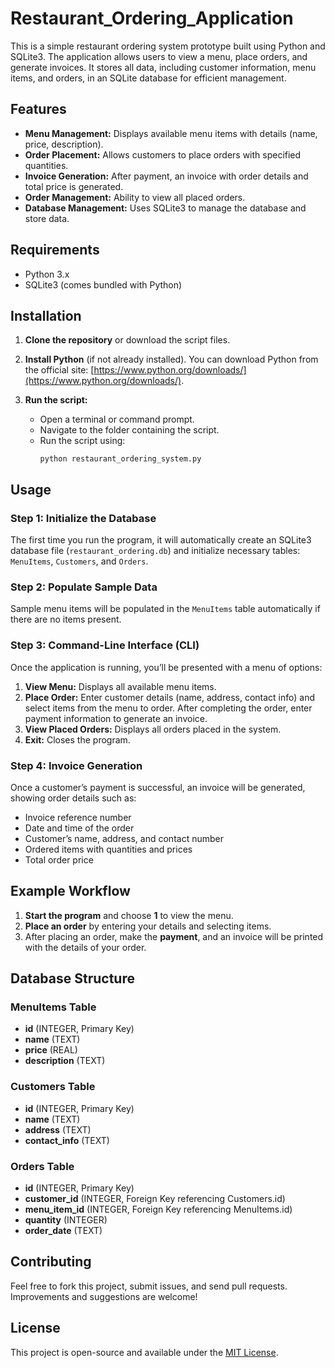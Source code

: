 # Restaurant_Ordering_Application
This is a simple restaurant ordering system prototype built using Python and SQLite3. The application allows users to view a menu, place orders, and generate invoices. It stores all data, including customer information, menu items, and orders, in an SQLite database for efficient management.

## Features

- **Menu Management:** Displays available menu items with details (name, price, description).
- **Order Placement:** Allows customers to place orders with specified quantities.
- **Invoice Generation:** After payment, an invoice with order details and total price is generated.
- **Order Management:** Ability to view all placed orders.
- **Database Management:** Uses SQLite3 to manage the database and store data.

## Requirements

- Python 3.x
- SQLite3 (comes bundled with Python)

## Installation

1. **Clone the repository** or download the script files.

2. **Install Python** (if not already installed). You can download Python from the official site: [https://www.python.org/downloads/](https://www.python.org/downloads/).

3. **Run the script:**
   - Open a terminal or command prompt.
   - Navigate to the folder containing the script.
   - Run the script using:
     ```
     python restaurant_ordering_system.py
     ```

## Usage

### Step 1: Initialize the Database
The first time you run the program, it will automatically create an SQLite3 database file (`restaurant_ordering.db`) and initialize necessary tables: `MenuItems`, `Customers`, and `Orders`.

### Step 2: Populate Sample Data
Sample menu items will be populated in the `MenuItems` table automatically if there are no items present.

### Step 3: Command-Line Interface (CLI)
Once the application is running, you’ll be presented with a menu of options:

1. **View Menu:** Displays all available menu items.
2. **Place Order:** Enter customer details (name, address, contact info) and select items from the menu to order. After completing the order, enter payment information to generate an invoice.
3. **View Placed Orders:** Displays all orders placed in the system.
4. **Exit:** Closes the program.

### Step 4: Invoice Generation
Once a customer’s payment is successful, an invoice will be generated, showing order details such as:
- Invoice reference number
- Date and time of the order
- Customer’s name, address, and contact number
- Ordered items with quantities and prices
- Total order price

## Example Workflow

1. **Start the program** and choose **1** to view the menu.
2. **Place an order** by entering your details and selecting items.
3. After placing an order, make the **payment**, and an invoice will be printed with the details of your order.

## Database Structure

### MenuItems Table
- **id** (INTEGER, Primary Key)
- **name** (TEXT)
- **price** (REAL)
- **description** (TEXT)

### Customers Table
- **id** (INTEGER, Primary Key)
- **name** (TEXT)
- **address** (TEXT)
- **contact_info** (TEXT)

### Orders Table
- **id** (INTEGER, Primary Key)
- **customer_id** (INTEGER, Foreign Key referencing Customers.id)
- **menu_item_id** (INTEGER, Foreign Key referencing MenuItems.id)
- **quantity** (INTEGER)
- **order_date** (TEXT)

## Contributing

Feel free to fork this project, submit issues, and send pull requests. Improvements and suggestions are welcome!

## License

This project is open-source and available under the [MIT License](LICENSE).
